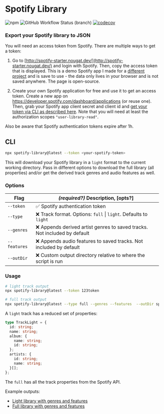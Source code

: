 # Spotify Library

![npm](https://img.shields.io/npm/v/spotify-library) ![GitHub Workflow Status (branch)](https://img.shields.io/github/workflow/status/eegli/spotify-auth-token/ci-unit-tests/main)
[![codecov](https://codecov.io/gh/eegli/spotify-library/branch/main/graph/badge.svg?token=KU0SAWVF89)](https://codecov.io/gh/eegli/spotify-library)

### Export your Spotify library to JSON

You will need an access token from Spotify. There are multiple ways to get a token:

1. Go to [http://spotify-starter.nougat.dev/](http://spotify-starter.nougat.dev/) and login with Spotify. Then, copy the access token that is displayed.
   This is a demo Spotify app I made for a [different project](https://github.com/eegli/spotify-web-api-starter) and is save to use - the data only lives in your browser and is not saved anywhere. The page is open-source.

2. Create your own Spotify application for free and use it to get an access token. Create a new app on https://developer.spotify.com/dashboard/applications (or reuse one). Then, grab your Spotify app client secret and client id and [get your token via CLI as described here](https://github.com/eegli/spotify-auth-token). Note that you will need at least the authorization scopes `"user-library-read"`.

Also be aware that Spotify authentication tokens expire after 1h.

## CLI

```bash
npx spotify-library@latest --token <your-spotify-token>
```

This will download your Spotify library in a `light` format to the current working directory. Pass in different options to download the full library (all properties) and/or get the derived track genres and audio features as well.

### Options

| Flag         | **_(required?)_** Description, [opts?]                                    |
| ------------ | ------------------------------------------------------------------------- |
| `--token`    | ✅ Spotify authentication token                                           |
| `--type`     | ❌ Track format. Options: `full` \| `light`. Defaults to `light`          |
| `--genres`   | ❌ Appends derived artist genres to saved tracks. Not included by default |
| `--features` | ❌ Appends audio features to saved tracks. Not included by default        |
| `--outDir`   | ❌ Custom output directory relative to where the script is run            |

### Usage

```bash
# light track output
npx spotify-library@latest --token 123token
```

```bash
# full track output
npx spotify-library@latest --type full --genres --features  --outDir spotify-data --token 123token
```

A `light` track has a reduced set of properties:

```ts
type TrackLight = {
  id: string;
  name: string;
  album: {
    name: string;
    id: string;
  };
  artists: {
    id: string;
    name: string;
  }[];
};
```

The `full` has all the track properties from the Spotify API.

Example outputs:

- [Light library with genres and features](examples/library-light.json)
- [Full library with genres and features](examples/library-full.json)
